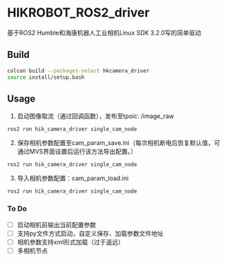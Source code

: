# HIKROBOT_ROS2_driver
基于ROS2 Humble和海康机器人工业相机Linux SDK 3.2.0写的简单驱动

## Build
``` bash
colcon build --packages-select hkcamera_driver
source install/setup.bash
```

## Usage
1. 启动图像取流（通过回调函数），发布至tpoic: /image_raw
```shell
ros2 run hik_camera_driver single_cam_node
```
2. 保存相机参数配置至cam_param_save.ini（每次相机断电后恢复默认值，可通过MVS界面设置后运行该方法导出配置。）
```shell
ros2 run hik_camera_driver single_cam_node
```
3. 导入相机参数配置：cam_param_load.ini
```shell
ros2 run hik_camera_driver single_cam_node
```
### To Do
- [ ] 启动相机前输出当前配置参数
- [ ] 支持py文件方式启动，自定义保存、加载参数文件地址
- [ ] 相机参数支持xml形式加载（过于遥远）
- [ ] 多相机节点
